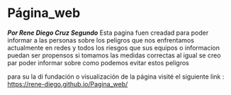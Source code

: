 # Página_web
***Por Rene Diego Cruz Segundo***
Esta pagina fuen creadad para poder informar a las personas sobre los peligros que nos enfrentamos actualmente en redes 
y todos los riesgos que sus equipos o informacion puedan ser propensos si tomamos las medidas correctas al igual se creo par poder informar sobre como podemos evitar estos peligros

para su la di fundación o visualización de la página visité el siguiente link :
https://rene-diego.github.io/Pagina_web/ 
